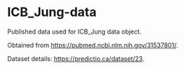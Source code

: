 # ICB_Jung-data

Published data used for ICB_Jung data object.

Obtained from https://pubmed.ncbi.nlm.nih.gov/31537801/.

Dataset details: https://predictio.ca/dataset/23.
